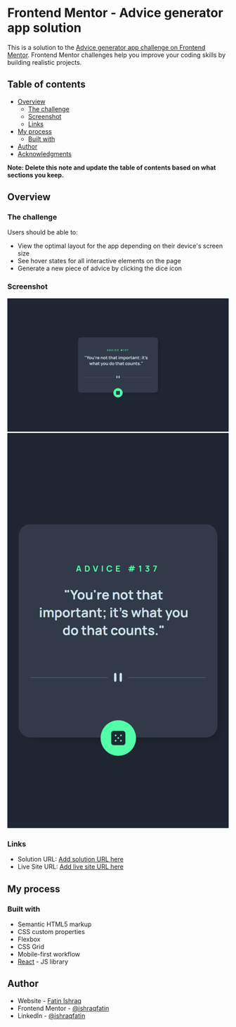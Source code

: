 # Frontend Mentor - Advice generator app solution

This is a solution to the [Advice generator app challenge on Frontend Mentor](https://www.frontendmentor.io/challenges/advice-generator-app-QdUG-13db). Frontend Mentor challenges help you improve your coding skills by building realistic projects.

## Table of contents

- [Overview](#overview)
  - [The challenge](#the-challenge)
  - [Screenshot](#screenshot)
  - [Links](#links)
- [My process](#my-process)
  - [Built with](#built-with)
- [Author](#author)
- [Acknowledgments](#acknowledgments)

**Note: Delete this note and update the table of contents based on what sections you keep.**

## Overview

### The challenge

Users should be able to:

- View the optimal layout for the app depending on their device's screen size
- See hover states for all interactive elements on the page
- Generate a new piece of advice by clicking the dice icon

### Screenshot

![Desktop View](./screenshots/Desktop.png)
![Mobile View](./screenshots/Mobile.png)

### Links

- Solution URL: [Add solution URL here](https://github.com/ishraqfatin/advice-generator-app)
- Live Site URL: [Add live site URL here](https://ishraqfatin.github.io/advice-generator-app/)

## My process

### Built with

- Semantic HTML5 markup
- CSS custom properties
- Flexbox
- CSS Grid
- Mobile-first workflow
- [React](https://reactjs.org/) - JS library

## Author

- Website - [Fatin Ishraq](https://ishraqfatin.github.io/webDev/)
- Frontend Mentor - [@ishraqfatin](https://www.frontendmentor.io/profile/ishraqfatin)
- LinkedIn - [@ishraqfatin](https://www.linkedin.com/in/ishraqfatin/)

